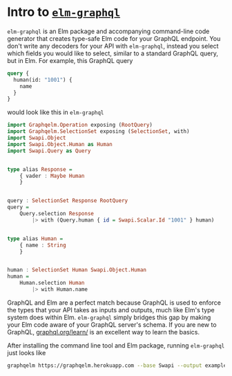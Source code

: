 # Intro to [`elm-graphql`](/package.elm-lang.org/packages/dillonkearns/graphqelm/latest)

`elm-graphql` is an Elm package and accompanying command-line code generator that creates type-safe Elm code for your GraphQL endpoint. You don't write any decoders for your API with `elm-graphql`, instead you select which fields you would like to select, similar to a standard GraphQL query, but in Elm. For example, this GraphQL query

```graphql
query {
  human(id: "1001") {
    name
  }
}
```

would look like this in `elm-graphql`

```haskell
import Graphqelm.Operation exposing (RootQuery)
import Graphqelm.SelectionSet exposing (SelectionSet, with)
import Swapi.Object
import Swapi.Object.Human as Human
import Swapi.Query as Query


type alias Response =
    { vader : Maybe Human
    }


query : SelectionSet Response RootQuery
query =
    Query.selection Response
        |> with (Query.human { id = Swapi.Scalar.Id "1001" } human)


type alias Human =
    { name : String
    }


human : SelectionSet Human Swapi.Object.Human
human =
    Human.selection Human
        |> with Human.name
```

GraphQL and Elm are a perfect match because GraphQL is used to enforce the types that your API takes as inputs and outputs, much like Elm's type system does within Elm. `elm-graphql` simply bridges this gap by making your Elm code aware of your GraphQL server's schema. If you are new to GraphQL, [graphql.org/learn/](http://graphql.org/learn/) is an excellent way to learn the basics.

After installing the command line tool and Elm package, running `elm-graphql` just looks like

```bash
graphqelm https://graphqelm.herokuapp.com --base Swapi --output examples/src
```



